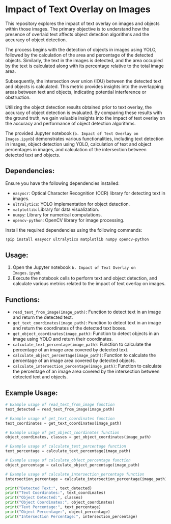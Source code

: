 # Impact of Text Overlay on Images


This repository explores the impact of text overlay on images and objects within those images. The primary objective is to understand how the presence of overlaid text affects object detection algorithms and the accuracy of object detection.

The process begins with the detection of objects in images using YOLO, followed by the calculation of the area and percentage of the detected objects. Similarly, the text in the images is detected, and the area occupied by the text is calculated along with its percentage relative to the total image area.

Subsequently, the intersection over union (IOU) between the detected text and objects is calculated. This metric provides insights into the overlapping areas between text and objects, indicating potential interference or obstruction.

Utilizing the object detection results obtained prior to text overlay, the accuracy of object detection is evaluated. By comparing these results with the ground truth, we gain valuable insights into the impact of text overlay on the accuracy and performance of object detection algorithms.

The provided Jupyter notebook (`b. Impact of Text Overlay on Images.ipynb`) demonstrates various functionalities, including text detection in images, object detection using YOLO, calculation of text and object percentages in images, and calculation of the intersection between detected text and objects.

## Dependencies:
Ensure you have the following dependencies installed:
- `easyocr`: Optical Character Recognition (OCR) library for detecting text in images.
- `ultralytics`: YOLO implementation for object detection.
- `matplotlib`: Library for data visualization.
- `numpy`: Library for numerical computations.
- `opencv-python`: OpenCV library for image processing.

Install the required dependencies using the following commands:
```bash
!pip install easyocr ultralytics matplotlib numpy opencv-python
```

## Usage:
1. Open the Jupyter notebook `b. Impact of Text Overlay on Images.ipynb`.
2. Execute the notebook cells to perform text and object detection, and calculate various metrics related to the impact of text overlay on images.

## Functions:
- `read_text_from_image(image_path)`: Function to detect text in an image and return the detected text.
- `get_text_coordinates(image_path)`: Function to detect text in an image and return the coordinates of the detected text boxes.
- `get_object_coordinates(image_path)`: Function to detect objects in an image using YOLO and return their coordinates.
- `calculate_text_percentage(image_path)`: Function to calculate the percentage of an image area covered by detected text.
- `calculate_object_percentage(image_path)`: Function to calculate the percentage of an image area covered by detected objects.
- `calculate_intersection_percentage(image_path)`: Function to calculate the percentage of an image area covered by the intersection between detected text and objects.

## Example Usage:
```python
# Example usage of read_text_from_image function
text_detected = read_text_from_image(image_path)

# Example usage of get_text_coordinates function
text_coordinates = get_text_coordinates(image_path)

# Example usage of get_object_coordinates function
object_coordinates, classes = get_object_coordinates(image_path)

# Example usage of calculate_text_percentage function
text_percentage = calculate_text_percentage(image_path)

# Example usage of calculate_object_percentage function
object_percentage = calculate_object_percentage(image_path)

# Example usage of calculate_intersection_percentage function
intersection_percentage = calculate_intersection_percentage(image_path)

print("Detected Text:", text_detected)
print("Text Coordinates:", text_coordinates)
print("Object Detected:", classes)
print("Object Coordinates:", object_coordinates)
print("Text Percentage:", text_percentage)
print("Object Percentage:", object_percentage)
print("Intersection Percentage:", intersection_percentage)
```